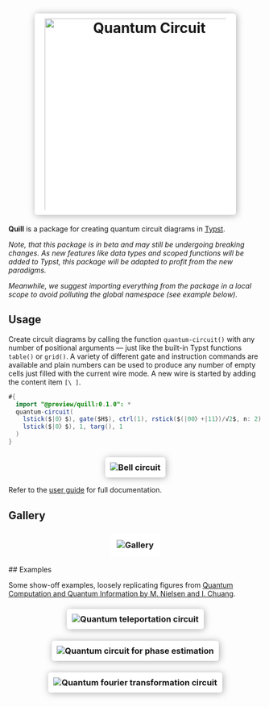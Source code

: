 <h1 align="center">
  <img alt="Quantum Circuit" src="https://github.com/Mc-Zen/packages/assets/52877387/5d34c646-79a8-492b-8e49-9136d5881258" style="max-width: 100%; width: 300pt; padding: 10px 20px; box-shadow: 1pt 1pt 10pt 0pt #AAAAAA; border-radius: 4pt; box-sizing: border-box; background: white">
</h1>


**Quill** is a package for
 creating quantum circuit diagrams in [Typst](https://typst.app/). 


_Note, that this package is in beta and may still be undergoing breaking changes. As new features like data types and scoped functions will be added to Typst, this package will be adapted to profit from the new paradigms._

_Meanwhile, we suggest importing everything from the package in a local scope to avoid polluting the global namespace (see example below)._


## Usage

Create circuit diagrams by calling the function `quantum-circuit()` with any number of positional arguments — just like the built-in Typst functions `table()` or `grid()`. A variety of different gate and instruction commands are available and plain numbers can be used to produce any number of empty cells just filled with the current wire mode. A new wire is started by adding the content item `[\ ]`. 

```java
#{
  import "@preview/quill:0.1.0": *
  quantum-circuit(
    lstick($|0〉$), gate($H$), ctrl(1), rstick($(|00〉+|11〉)/√2$, n: 2), [\ ],
    lstick($|0〉$), 1, targ(), 1
  )
}
```

<h3 align="center">
  <img alt="Bell circuit" src="https://github.com/Mc-Zen/packages/assets/52877387/0132e357-abeb-42b2-8b27-073e3d8b8063" style="max-width: 100%; padding: 10px 10px; box-shadow: 1pt 1pt 10pt 0pt #AAAAAA; border-radius: 4pt; background: white; box-sizing: border-box">
</h3>

Refer to the [user guide](https://github.com/Mc-Zen/quill/releases/download/v0.1.0/quill-guide.pdf) for full documentation.

## Gallery

<h3 align="center">
  <img alt="Gallery" src="https://github.com/Mc-Zen/packages/assets/52877387/fb9d887d-fab2-48dd-b5cb-02e120b76f30" style="background: white; padding: 10pt; box-sizing: border-box" />
</h3>
## Examples

Some show-off examples, loosely replicating figures from [Quantum Computation and Quantum Information by M. Nielsen and I. Chuang](https://www.cambridge.org/highereducation/books/quantum-computation-and-quantum-information/01E10196D0A682A6AEFFEA52D53BE9AE#overview).

<h3 align="center">
  <img alt="Quantum teleportation circuit" src="https://github.com/Mc-Zen/packages/assets/52877387/c923c68a-63b2-4377-a362-dfa06ffe66f4" style="max-width: 100%; padding: 10px 10px; box-shadow: 1pt 1pt 10pt 0pt #AAAAAA; border-radius: 4pt; background: white; box-sizing: border-box">
</h3>
<h3 align="center">
  <img alt="Quantum circuit for phase estimation" src="https://github.com/Mc-Zen/packages/assets/52877387/a875ac6f-9735-4136-96c0-99447a50695a" style="max-width: 100%; padding: 10px 10px; box-shadow: 1pt 1pt 10pt 0pt #AAAAAA; border-radius: 4pt; background: white; box-sizing: border-box">
</h3>
<h3 align="center">
  <img alt="Quantum fourier transformation circuit" src="https://github.com/Mc-Zen/packages/assets/52877387/a30ef089-e120-42bd-a698-dd6727d67e3c" style="max-width: 100%; padding: 10px 10px; box-shadow: 1pt 1pt 10pt 0pt #AAAAAA; border-radius: 4pt; background: white; box-sizing: border-box">
</h3>
